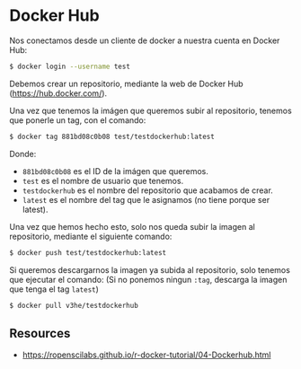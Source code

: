 # Docker Hub
Nos conectamos desde un cliente de docker a nuestra cuenta en Docker Hub:
```sh
$ docker login --username test
```

Debemos crear un repositorio, mediante la web de Docker Hub (https://hub.docker.com/).

Una vez que tenemos la imágen que queremos subir al repositorio, tenemos que ponerle un tag, con el comando:
```sh
$ docker tag 881bd08c0b08 test/testdockerhub:latest
```
Donde:
- `881bd08c0b08` es el ID de la imágen que queremos.
- `test` es el nombre de usuario que tenemos.
- `testdockerhub` es el nombre del repositorio que acabamos de crear.
- `latest` es el nombre del tag que le asignamos (no tiene porque ser latest).

Una vez que hemos hecho esto, solo nos queda subir la imagen al repositorio, mediante el siguiente comando:
```sh
$ docker push test/testdockerhub:latest
```

Si queremos descargarnos la imagen ya subida al repositorio, solo tenemos que ejecutar el comando:
(Si no ponemos ningun `:tag`, descarga la imagen que tenga el tag `latest`)
```sh
$ docker pull v3he/testdockerhub
```


## Resources
- https://ropenscilabs.github.io/r-docker-tutorial/04-Dockerhub.html